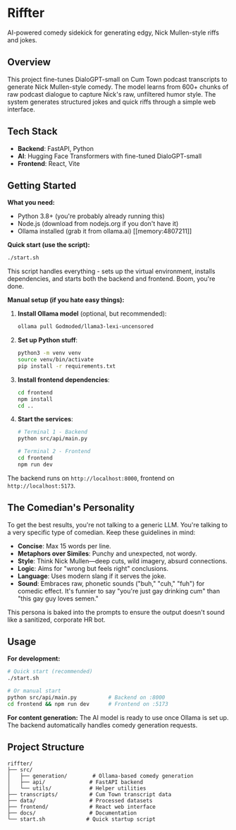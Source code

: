 # Riffter

AI-powered comedy sidekick for generating edgy, Nick Mullen-style riffs and jokes.

## Overview

This project fine-tunes DialoGPT-small on Cum Town podcast transcripts to generate Nick Mullen-style comedy. The model learns from 600+ chunks of raw podcast dialogue to capture Nick's raw, unfiltered humor style. The system generates structured jokes and quick riffs through a simple web interface.

## Tech Stack

-   **Backend**: FastAPI, Python
-   **AI**: Hugging Face Transformers with fine-tuned DialoGPT-small
-   **Frontend**: React, Vite

## Getting Started

**What you need:**
- Python 3.8+ (you're probably already running this)
- Node.js (download from nodejs.org if you don't have it)
- Ollama installed (grab it from ollama.ai) [[memory:4807211]]

**Quick start (use the script):**
```bash
./start.sh
```

This script handles everything - sets up the virtual environment, installs dependencies, and starts both the backend and frontend. Boom, you're done.

**Manual setup (if you hate easy things):**

1. **Install Ollama model** (optional, but recommended):
   ```bash
   ollama pull Godmoded/llama3-lexi-uncensored
   ```

2. **Set up Python stuff**:
   ```bash
   python3 -m venv venv
   source venv/bin/activate
   pip install -r requirements.txt
   ```

3. **Install frontend dependencies**:
   ```bash
   cd frontend
   npm install
   cd ..
   ```

4. **Start the services**:
   ```bash
   # Terminal 1 - Backend
   python src/api/main.py

   # Terminal 2 - Frontend
   cd frontend
   npm run dev
   ```

The backend runs on `http://localhost:8000`, frontend on `http://localhost:5173`.

## The Comedian's Personality

To get the best results, you're not talking to a generic LLM. You're talking to a very specific type of comedian. Keep these guidelines in mind:

-   **Concise**: Max 15 words per line.
-   **Metaphors over Similes**: Punchy and unexpected, not wordy.
-   **Style**: Think Nick Mullen—deep cuts, wild imagery, absurd connections.
-   **Logic**: Aims for "wrong but feels right" conclusions.
-   **Language**: Uses modern slang if it serves the joke.
-   **Sound**: Embraces raw, phonetic sounds ("buh," "cuh," "fuh") for comedic effect. It's funnier to say "you're just gay drinking cum" than "this gay guy loves semen."

This persona is baked into the prompts to ensure the output doesn't sound like a sanitized, corporate HR bot.

## Usage

**For development:**
```bash
# Quick start (recommended)
./start.sh

# Or manual start
python src/api/main.py          # Backend on :8000
cd frontend && npm run dev      # Frontend on :5173
```

**For content generation:**
The AI model is ready to use once Ollama is set up. The backend automatically handles comedy generation requests.

## Project Structure

```
riffter/
├── src/
│   ├── generation/        # Ollama-based comedy generation
│   ├── api/              # FastAPI backend
│   └── utils/            # Helper utilities
├── transcripts/          # Cum Town transcript data
├── data/                 # Processed datasets
├── frontend/             # React web interface
├── docs/                 # Documentation
└── start.sh             # Quick startup script
```
